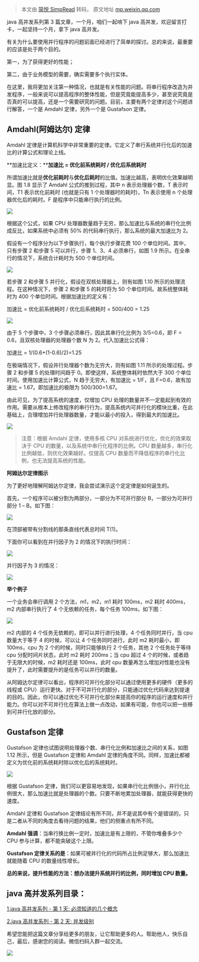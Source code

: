 > 本文由 [简悦 SimpRead](http://ksria.com/simpread/) 转码， 原文地址 [mp.weixin.qq.com](https://mp.weixin.qq.com/s?__biz=MzA5MTkxMDQ4MQ==&mid=2648933041&idx=1&sn=82af7c702f737782118a9141858117d1&chksm=88621a8fbf159399be1d4834f6f845fa530b94a4ca7c0eaa61de508f725ad0fab74b074d73be&token=2041017112&lang=zh_CN&scene=21#wechat_redirect)

java 高并发系列第 3 篇文章，一个月，咱们一起啃下 java 高并发，欢迎留言打卡，一起坚持一个月，拿下 java 高并发。

有关为什么要使用并行程序的问题前面已经进行了简单的探讨。总的来说，最重要的应该是处于两个目的。

第一，为了获得更好的性能；

第二，由于业务模型的需要，确实需要多个执行实体。

在这里，我将更加关注第一种情况，也就是有关性能的问题。将串行程序改造为并发程序，一般来说可以提高程序的整体性能，但是究竟能提高多少，甚至说究竟是否真的可以提高，还是一个需要研究的问题。目前，主要有两个定律对这个问题进行解答，一个是 Amdahl 定律，另外一个是 Gustafson 定律。

**Amdahl(阿姆达尔) 定律**
-------------------

Amdahl 定律是计算机科学中非常重要的定律。它定义了串行系统并行化后的加速比的计算公式和理论上线。

**加速比定义：****加速比 = 优化前系统耗时 / 优化后系统耗时**

所谓加速比就是**优化前耗时**与**优化后耗时**的比值。加速比越高，表明优化效果越明显。图 1.8 显示了 Amdahl 公式的推到过程，其中 n 表示处理器个数，T 表示时间，T1 表示优化前耗时 (也就是只有 1 个处理器时的耗时)，Tn 表示使用 n 个处理器优化后的耗时。F 是程序中只能串行执行的比例。

![](https://mmbiz.qpic.cn/mmbiz_png/xicEJhWlK06A0CmGFrQVGttqPfgNwtf6NOCwn2JF7WQyeMQPBEjxytJfvtm1ExZov1dy71aicmWrOIdlZlMUkgTQ/640?wx_fmt=png)

根据这个公式，如果 CPU 处理器数量趋于无穷，那么加速比与系统的串行化比例成反比，如果系统中必须有 50% 的代码串行执行，那么系统的最大加速比为 2。  

假设有一个程序分为以下步骤执行，每个执行步骤花费 100 个单位时间。其中，只有步骤 2 和步骤 5 可以并行，步骤 1、3、4 必须串行，如图 1.9 所示。在全串行的情况下，系统合计耗时为 500 个单位时间。

![](https://mmbiz.qpic.cn/mmbiz_png/xicEJhWlK06A0CmGFrQVGttqPfgNwtf6NiamYNv8skwWWPdTeD6bSicQ95RMpEoUoEbmpphc5g9AwKLOpf4ICklvQ/640?wx_fmt=png)

若步骤 2 和步骤 5 并行化，假设在双核处理器上，则有如图 1.10 所示的处理流程。在这种情况下，步骤 2 和步骤 5 的耗时将为 50 个单位时间。故系统整体耗时为 400 个单位时间。根据加速比的定义有：

加速比 = 优化前系统耗时 / 优化后系统耗时 = 500/400 = 1.25

![](https://mmbiz.qpic.cn/mmbiz_png/xicEJhWlK06A0CmGFrQVGttqPfgNwtf6NZVL434cXfEwdFpe8SGqiaxlWcfqlny2HiccVRKSFBn7EUREvHnFF16ew/640?wx_fmt=png)

由于 5 个步骤中，3 个步骤必须串行，因此其串行化比例为 3/5=0.6，即 F = 0.6，且双核处理器的处理器个数 N 为 2。代入加速比公式得：

加速比 = 1/(0.6+(1-0.6)/2)=1.25

在极端情况下，假设并行处理器个数为无穷大，则有如图 1.11 所示的处理过程。步骤 2 和步骤 5 的处理时间趋于 0。即使这样，系统整体耗时依然大于 300 个单位时间。使用加速比计算公式，N 趋于无穷大，有加速比 = 1/F，且 F=0.6，故有加速比 = 1.67。即加速比的极限为 500/300=1.67。

由此可见，为了提高系统的速度，仅增加 CPU 处理的数量并不一定能起到有效的作用。需要从根本上修改程序的串行行为，提高系统内可并行化的模块比重，在此基础上，合理增加并行处理器数量，才能以最小的投入，得到最大的加速比。

![](https://mmbiz.qpic.cn/mmbiz_png/xicEJhWlK06A0CmGFrQVGttqPfgNwtf6N7jBFDryI0MFgs6FV2Hl71ib4icmhCjZVJNYtOztzddFLVMDOEoHpReTg/640?wx_fmt=png)

> 注意：根据 Amdahl 定律，使用多核 CPU 对系统进行优化，优化的效果取决于 CPU 的数量，以及系统中串行化程序的比例。CPU 数量越多，串行化比例越低，则优化效果越好。仅提高 CPU 数量而不降低程序的串行化比例，也无法提高系统的性能。

**阿姆达尔定律图示**

为了更好地理解阿姆达尔定律，我会尝试演示这个定定律是如何诞生的。

首先，一个程序可以被分割为两部分，一部分为不可并行部分 B，一部分为可并行部分 1 – B。如下图：

![](https://mmbiz.qpic.cn/mmbiz_png/xicEJhWlK06A0CmGFrQVGttqPfgNwtf6NxERwQCORuR1iaVt94GzpwjelESZKK8tlfITeib6GbRPNp2t7YVfADOOg/640?wx_fmt=png)

在顶部被带有分割线的那条直线代表总时间 T(1)。

下面你可以看到在并行因子为 2 的情况下的执行时间：

![](https://mmbiz.qpic.cn/mmbiz_png/xicEJhWlK06A0CmGFrQVGttqPfgNwtf6Nm909NZfv644tyZIegPPVMmzEOBI2pQibCsRBnwRpnefpSMaTCsfYSGQ/640?wx_fmt=png)

并行因子为 3 的情况：

![](https://mmbiz.qpic.cn/mmbiz_png/xicEJhWlK06A0CmGFrQVGttqPfgNwtf6N4fkTAYhBLeENBkibcIictNlK5lsFx5qEAf74vveTufQSVj1dt6ia8LRmA/640?wx_fmt=png)

**举个例子**

一个业务会串行调用 2 个方法，m1，m2，m1 耗时 100ms，m2 耗时 400ms，m2 内部串行执行了 4 个无依赖的任务，每个任务 100ms，如下图：

![](https://mmbiz.qpic.cn/mmbiz_png/xicEJhWlK06A0CmGFrQVGttqPfgNwtf6NHsxUy8Kna6yiceyTdIZgdF3O5ibPLCMCg5VoDPRUROWESBFpaFabjouA/640?wx_fmt=png)

m2 内部的 4 个任务无依赖的，即可以并行进行处理，4 个任务同时并行，当 cpu 数量大于等于 4 的时候，可以让 4 个任务同时进行，此时 m2 耗时最小，即 100ms，cpu 为 2 个的时候，同时只能够执行 2 个任务，其他 2 个任务处于等待 cpu 分配时间片状态，此时 m2 耗时 200ms；当 cpu 超过 4 个的时候，或者趋于无限大的时候，m2 耗时还是 100ms，此时 cpu 数量再怎么增加对性能也没有提升了，此时需要提升的是任务可以并行的数量。

从阿姆达尔定律可以看出，程序的可并行化部分可以通过使用更多的硬件（更多的线程或 CPU）运行更快。对于不可并行化的部分，只能通过优化代码来达到提速的目的。因此，你可以通过优化不可并行化部分来提高你的程序的运行速度和并行能力。你可以对不可并行化在算法上做一点改动，如果有可能，你也可以把一些移到可并行化放的部分。

**Gustafson 定律**
----------------

Gustafson 定律也试图说明处理器个数、串行化比例和加速比之间的关系，如图 1.12 所示，但是 Gustafson 定律和 Amdahl 定律的角度不同。同样，加速比都被定义为优化前的系统耗时除以优化后的系统耗时。

![](https://mmbiz.qpic.cn/mmbiz_png/xicEJhWlK06A0CmGFrQVGttqPfgNwtf6NAKictYASFH8Hetdq4hJpzFiaggJbs32y6XiaWlPm2picGgcdAf3zG9ueZg/640?wx_fmt=png)

根据 Gustafson 定律，我们可以更容易地发现，如果串行化比例很小，并行化比例很大，那么加速比就是处理器的个数。只要不断地累加处理器，就能获得更快的速度。

Amdahl 定律和 Gustafson 定律结论有所不同，并不是说其中有个是错误的，只是二者从不同的角度去看待问题的结果，他们的侧重点有所不同。

**Amdahl 强调**：当串行换比例一定时，加速比是有上限的，不管你堆叠多少个 CPU 参与计算，都不能突破这个上限。 

**Gustafson 定律关系的是**：如果可被并行化的代码所占比例足够大，那么加速比就能随着 CPU 的数量线性增长。

**总的来说，提升性能的方法：想办法****提升系统并行的****比例，同时增加 CPU 数量。**  

**java 高并发系列目录：**
-----------------

[1.java 高并发系列 - 第 1 天: 必须知道的几个概念](http://mp.weixin.qq.com/s?__biz=MzA5MTkxMDQ4MQ==&mid=2648933019&idx=1&sn=3455877c451de9c61f8391ffdc1eb01d&chksm=88621aa5bf1593b377e2f090bf37c87ba60081fb782b2371b5f875e4a6cadc3f92ff6d747e32&scene=21#wechat_redirect)

[2.java 高并发系列 - 第 2 天: 并发级别](http://mp.weixin.qq.com/s?__biz=MzA5MTkxMDQ4MQ==&mid=2648933024&idx=1&sn=969bfa5e2c3708e04adaf6401503c187&chksm=88621a9ebf1593886dd3f0f5923b6f929eade0b43204b98a8d0622a5f542deff4f6a633a13c8&scene=21#wechat_redirect)

希望您能把这篇文章分享给更多的朋友，让它帮助更多的人。帮助他人，快乐自己，最后，感谢您的阅读。微信扫码入群一起交流。

![](https://mmbiz.qpic.cn/mmbiz_jpg/xicEJhWlK06CGcWVldNgyN4eYU11dSFHEQqWqVy6ic2ic6FGS5XWkgPia1Sib3iaXoKuROB38FnSiapLwicpDiaiaKbP4sFQ/640?wx_fmt=jpeg)